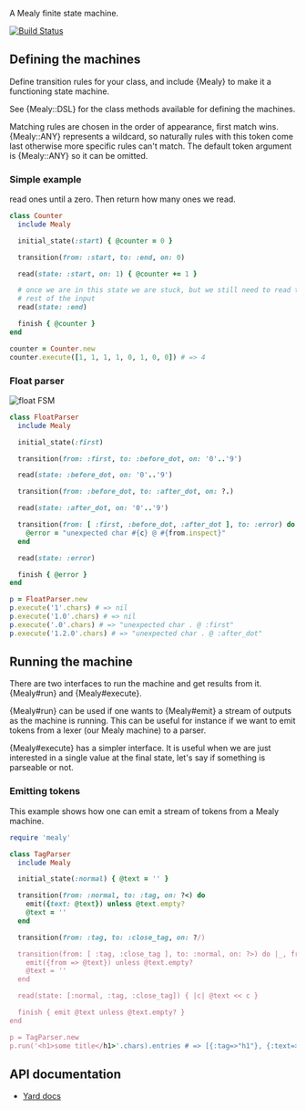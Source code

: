 A Mealy finite state machine.

[![Build Status](https://travis-ci.org/phaul/mealy.svg?branch=master)](https://travis-ci.org/phaul/mealy)

## Defining the machines

Define transition rules for your class, and include {Mealy} to make it a functioning state machine.

See {Mealy::DSL} for the class methods available for defining the machines.

Matching rules are chosen in the order of appearance, first match wins. {Mealy::ANY} represents a wildcard, so naturally rules with this token come last otherwise more specific rules can't match. The default token argument is
{Mealy::ANY} so it can be omitted.

### Simple example

read ones until a zero. Then return how many ones we read.

```ruby
class Counter
  include Mealy

  initial_state(:start) { @counter = 0 }

  transition(from: :start, to: :end, on: 0)

  read(state: :start, on: 1) { @counter += 1 }

  # once we are in this state we are stuck, but we still need to read the
  # rest of the input
  read(state: :end)

  finish { @counter }
end

counter = Counter.new
counter.execute([1, 1, 1, 1, 0, 1, 0, 0]) # => 4
```

### Float parser
![float FSM](https://raw.githubusercontent.com/phaul/mealy/master/doc/float.svg?sanitize=true)

```ruby
class FloatParser
  include Mealy

  initial_state(:first)

  transition(from: :first, to: :before_dot, on: '0'..'9')

  read(state: :before_dot, on: '0'..'9')

  transition(from: :before_dot, to: :after_dot, on: ?.)

  read(state: :after_dot, on: '0'..'9')

  transition(from: [ :first, :before_dot, :after_dot ], to: :error) do |c, from|
    @error = "unexpected char #{c} @ #{from.inspect}"
  end

  read(state: :error)

  finish { @error }
end

p = FloatParser.new
p.execute('1'.chars) # => nil
p.execute('1.0'.chars) # => nil
p.execute('.0'.chars) # => "unexpected char . @ :first"
p.execute('1.2.0'.chars) # => "unexpected char . @ :after_dot"
```

## Running the machine

There are two interfaces to run the machine and get results from it. {Mealy#run} and {Mealy#execute}.

{Mealy#run} can be used if one wants to {Mealy#emit} a stream of outputs as the machine is running. This can be useful for instance if we want to emit tokens from a lexer (our Mealy machine) to a parser.

{Mealy#execute} has a simpler interface. It is useful when we are just interested in a single value at the final state, let's say if something is parseable or not.

### Emitting tokens

This example shows how one can emit a stream of tokens from a Mealy machine.

```ruby
require 'mealy'

class TagParser
  include Mealy

  initial_state(:normal) { @text = '' }

  transition(from: :normal, to: :tag, on: ?<) do
    emit({text: @text}) unless @text.empty?
    @text = ''
  end

  transition(from: :tag, to: :close_tag, on: ?/)

  transition(from: [ :tag, :close_tag ], to: :normal, on: ?>) do |_, from|
    emit({from => @text}) unless @text.empty?
    @text = ''
  end

  read(state: [:normal, :tag, :close_tag]) { |c| @text << c }

  finish { emit @text unless @text.empty? }
end

p = TagParser.new
p.run('<h1>some title</h1>'.chars).entries # => [{:tag=>"h1"}, {:text=>"some title"}, {:close_tag=>"h1"}]
```

## API documentation

  - [Yard docs](https://www.rubydoc.info/github/phaul/mealy/master/Mealy)
